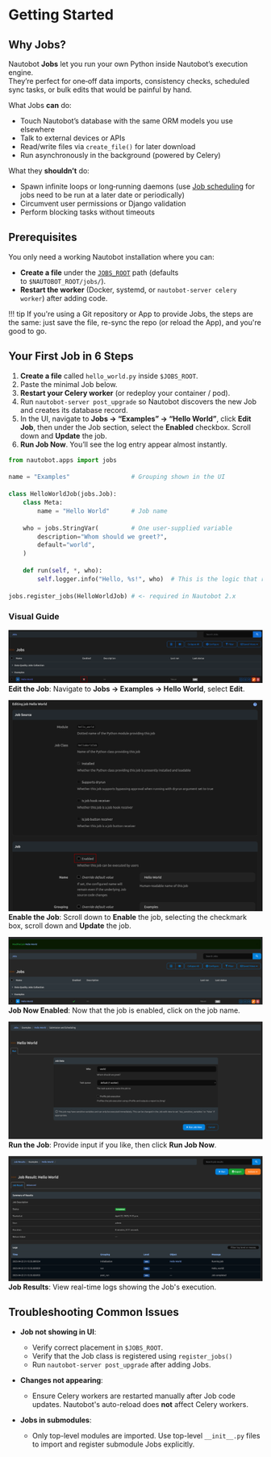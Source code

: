 # Getting Started

## Why Jobs?
Nautobot **Jobs** let you run your own Python inside Nautobot’s execution engine.  
They’re perfect for one‑off data imports, consistency checks, scheduled sync tasks, or bulk edits that would be painful by hand.

What Jobs **can** do: 

- Touch Nautobot’s database with the same ORM models you use elsewhere  
- Talk to external devices or APIs  
- Read/write files via `create_file()` for later download  
- Run asynchronously in the background (powered by Celery)

What they **shouldn’t** do:

- Spawn infinite loops or long‑running daemons (use [Job scheduling](../../user-guide/platform-functionality/jobs/job-scheduling-and-approvals/) for jobs need to be run at a later date or periodically)  
- Circumvent user permissions or Django validation  
- Perform blocking tasks without timeouts

## Prerequisites

You only need a working Nautobot installation where you can:

- **Create a file** under the [`JOBS_ROOT`](../../user-guide/administration/configuration/settings.md#jobs_root) path (defaults to `$NAUTOBOT_ROOT/jobs/`).  
- **Restart the worker** (Docker, systemd, or `nautobot-server celery worker`) after adding code.

!!! tip
    If you're using a Git repository or App to provide Jobs, the steps are the same: just save the file, re-sync the repo (or reload the App), and you're good to go.

## Your First Job in 6 Steps

1. **Create a file** called `hello_world.py` inside `$JOBS_ROOT`.
2. Paste the minimal Job below.  
3. **Restart your Celery worker** (or redeploy your container / pod).  
4. Run `nautobot-server post_upgrade` so Nautobot discovers the new Job and creates its database record.
5. In the UI, navigate to **Jobs → “Examples” → “Hello World”**, click **Edit Job**, then under the Job section, select the **Enabled** checkbox. Scroll down and **Update** the job.  
6. **Run Job Now**. You’ll see the log entry appear almost instantly.

```python title="$JOBS_ROOT/hello_world.py"
from nautobot.apps import jobs

name = "Examples"                 # Grouping shown in the UI

class HelloWorldJob(jobs.Job):
    class Meta:
        name = "Hello World"      # Job name

    who = jobs.StringVar(         # One user‑supplied variable
        description="Whom should we greet?",
        default="world",
    )

    def run(self, *, who):
        self.logger.info("Hello, %s!", who)  # This is the logic that runs when the Job is executed

jobs.register_jobs(HelloWorldJob) # <- required in Nautobot 2.x
```

### Visual Guide

![Edit Job](../../media/development/jobs/edit-job.png)  
**Edit the Job**: Navigate to **Jobs → Examples → Hello World**, select **Edit**.

![Job Settings](../../media/development/jobs/enable-job.png)  
**Enable the Job**: Scroll down to **Enable** the job, selecting the checkmark box, scroll down and **Update** the job.

![Job Enabled](../../media/development/jobs/job-now-enabled.png)  
**Job Now Enabled**: Now that the job is enabled, click on the job name.

![Run Job](../../media/development/jobs/run-job.png)  
**Run the Job**: Provide input if you like, then click **Run Job Now**.

![Job Results](../../media/development/jobs/job-output.png)  
**Job Results**: View real-time logs showing the Job's execution.

## Troubleshooting Common Issues

- **Job not showing in UI**:
  - Verify correct placement in `$JOBS_ROOT`.
  - Verify that the Job class is registered using `register_jobs()`
  - Run `nautobot-server post_upgrade` after adding Jobs.

- **Changes not appearing**:
  - Ensure Celery workers are restarted manually after Job code updates. Nautobot's auto-reload does **not** affect Celery workers.

- **Jobs in submodules**:
  - Only top-level modules are imported. Use top-level `__init__.py` files to import and register submodule Jobs explicitly.

